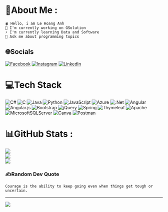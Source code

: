 # 💫About Me :
```
🍀 Hello, i am Le Hoang Anh
🏢 I'm currently working on GSolution
⚡ I'm currently learning Data and Software 
💬 Ask me about programming topics
```



## 🌐Socials
[![Facebook](https://img.shields.io/badge/Facebook-%231877F2.svg?logo=Facebook&logoColor=white)](https://facebook.com/lhanh11) [![Instagram](https://img.shields.io/badge/Instagram-%23E4405F.svg?logo=Instagram&logoColor=white)](https://instagram.com/lhanh1103) [![LinkedIn](https://img.shields.io/badge/LinkedIn-%230077B5.svg?logo=linkedin&logoColor=white)](https://linkedin.com/in/anhlh) 

# 💻Tech Stack
![C#](https://img.shields.io/badge/c%23-%23239120.svg?style=flat&logo=c-sharp&logoColor=white) ![C](https://img.shields.io/badge/c-%2300599C.svg?style=flat&logo=c&logoColor=white) ![Java](https://img.shields.io/badge/java-%23ED8B00.svg?style=flat&logo=java&logoColor=white) ![Python](https://img.shields.io/badge/python-3670A0?style=flat&logo=python&logoColor=ffdd54) ![JavaScript](https://img.shields.io/badge/javascript-%23323330.svg?style=flat&logo=javascript&logoColor=%23F7DF1E) ![Azure](https://img.shields.io/badge/azure-%230072C6.svg?style=flat&logo=azure-devops&logoColor=white) ![.Net](https://img.shields.io/badge/.NET-5C2D91?style=flat&logo=.net&logoColor=white) ![Angular](https://img.shields.io/badge/angular-%23DD0031.svg?style=flat&logo=angular&logoColor=white) ![Angular.js](https://img.shields.io/badge/angular.js-%23E23237.svg?style=flat&logo=angularjs&logoColor=white) ![Bootstrap](https://img.shields.io/badge/bootstrap-%23563D7C.svg?style=flat&logo=bootstrap&logoColor=white) ![jQuery](https://img.shields.io/badge/jquery-%230769AD.svg?style=flat&logo=jquery&logoColor=white) ![Spring](https://img.shields.io/badge/spring-%236DB33F.svg?style=flat&logo=spring&logoColor=white) ![Thymeleaf](https://img.shields.io/badge/Thymeleaf-%23005C0F.svg?style=flat&logo=Thymeleaf&logoColor=white) ![Apache](https://img.shields.io/badge/apache-%23D42029.svg?style=flat&logo=apache&logoColor=white) ![MicrosoftSQLServer](https://img.shields.io/badge/Microsoft%20SQL%20Sever-CC2927?style=flat&logo=microsoft%20sql%20server&logoColor=white) ![Canva](https://img.shields.io/badge/Canva-%2300C4CC.svg?style=flat&logo=Canva&logoColor=white) ![Postman](https://img.shields.io/badge/Postman-FF6C37?style=flat&logo=postman&logoColor=white)
# 📊GitHub Stats :
![](https://github-readme-stats.vercel.app/api?username=lhanh111223&theme=merko&hide_border=true&include_all_commits=false&count_private=false)<br/>
![](https://github-readme-streak-stats.herokuapp.com/?user=lhanh111223&theme=merko&hide_border=true)<br/>
![](https://github-readme-stats.vercel.app/api/top-langs/?username=lhanh111223&theme=merko&hide_border=true&include_all_commits=false&count_private=false&layout=compact)

### ✍️Random Dev Quote
```
Courage is the ability to keep going even when things get tough or uncertain.
```

---
[![](https://visitcount.itsvg.in/api?id=lhanh111223&icon=5&color=0)](https://visitcount.itsvg.in)
